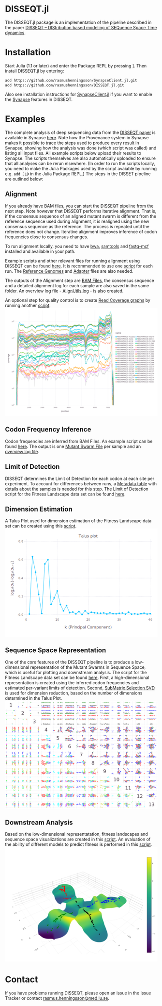 # DISSEQT.jl
The DISSEQT.jl package is an implementation of the pipeline described in the paper [DISSEQT – DIStribution based modeling of SEQuence Space Time dynamics](https://www.biorxiv.org/content/10.1101/327338v1).



# Installation
Start Julia (1.1 or later) and enter the Package REPL by pressing ]. Then install DISSEQT.jl by entering:
```
add https://github.com/rasmushenningsson/SynapseClient.jl.git
add https://github.com/rasmushenningsson/DISSEQT.jl.git
```
Also see installation instructions for [SynapseClient.jl](https://github.com/rasmushenningsson/SynapseClient.jl) if you want to enable the [Synapse](https://www.synapse.org) features in DISSEQT.


# Examples
The complete analysis of deep sequencing data from the [DISSEQT paper](https://www.biorxiv.org/content/10.1101/327338v1) is available in Synapse [here](https://www.synapse.org/#!Synapse:syn11639899). 
Note how the Provenance system in Synapse makes it possible to trace the steps used to produce every result in Synapse, showing how the analysis was done (which script was called) and listing all input files.
All example scripts below upload their results to Synapse. The scripts themselves are also automatically uploaded to ensure that all analyses can be rerun elsewhere. (In order to run the scripts locally, you need to make the Julia Packages used by the script avaiable by running e.g. `add JLD` in the Julia Package REPL.)
The steps in the DISSET pipeline are outlined below:

## Alignment
If you already have BAM files, you can start the DISSEQT pipeline from the next step. Note however that DISSEQT performs iterative alignment. That is, if the consensus sequence of an aligned mutant swarm is different from the reference sequence used during alignment, it is realigned using the new consensus sequence as the reference. The process is repeated until the reference does not change. Iterative alignment improves inference of codon frequencies close to consensus changes.

To run alignment locally, you need to have [bwa](https://github.com/lh3/bwa), [samtools](http://www.htslib.org) and [fastq-mcf](https://expressionanalysis.github.io/ea-utils/) installed and available in your path.

Example scripts and other relevant files for running alignment using DISSEQT can be found [here](https://www.synapse.org/#!Synapse:syn18694207). It is recommended to use one [script](https://www.synapse.org/#!Synapse:syn18695094) for each run. The [Reference Genomes](https://www.synapse.org/#!Synapse:syn18694208) and [Adapter](https://www.synapse.org/#!Synapse:syn18694218) files are also needed.

The outputs of the Alignment step are [BAM Files](https://www.synapse.org/#!Synapse:syn18694439), the consensus sequence and a detailed alignment log for each sample are also saved in the same folder.
An overview log file - [AlignUtils.log](https://www.synapse.org/#!Synapse:syn18695095) - is also created. 

An optional step for quality control is to create [Read Coverage graphs](https://www.synapse.org/#!Synapse:syn18728439) by running another [script](https://www.synapse.org/#!Synapse:syn18728454).
![Read Coverage](doc/images/readcoverage_H03UAAFXX_Stop.png)

## Codon Frequency Inference
Codon frequencies are inferred from BAM Files. An example script can be found [here](https://www.synapse.org/#!Synapse:syn18697620).
The output is one [Mutant Swarm File](https://www.synapse.org/#!Synapse:syn18697618) per sample and an [overview log file](https://www.synapse.org/#!Synapse:syn18697621).

## Limit of Detection
DISSEQT determines the Limit of Detection for each codon at each site per experiment. To account for differences between runs, a [Metadata table](https://www.synapse.org/#!Synapse:syn11639906) with details about the samples is needed for this step. The Limit of Detection script for the Fitness Landscape data set can be found [here](https://www.synapse.org/#!Synapse:syn18700843).

## Dimension Estimation
A Talus Plot used for dimension estimation of the Fitness Landscape data set can be created using this [script](https://www.synapse.org/#!Synapse:syn18701723).
![Talus Plot](doc/images/talus.png)

## Sequence Space Representation
One of the core features of the DISSEQT pipeline is to produce a low-dimensional representation of the Mutant Swarms in Sequence Space, which is useful for plotting and downstream analysis.
The script for the Fitness Landscape data set can be found [here](https://www.synapse.org/#!Synapse:syn18716280).
First, a high-dimensional representation is created using the inferred codon frequencies and estimated per-variant limits of detection. Second, [SubMatrix Selection SVD](https://github.com/rasmushenningsson/SubMatrixSelectionSVD.jl) is used for dimension reduction, based on the number of dimensions determined in the Talus Plot.
![SubMatrixSelectionSVD plot](doc/images/pairwise.png)

## Downstream Analysis
Based on the low-dimensional representatation, fitness landscapes and sequence space visualizations are created in this [script](https://www.synapse.org/#!Synapse:syn18774440). An evaluation of the ability of different models to predict fitness is performed in this [script](https://www.synapse.org/#!Synapse:syn18774322).
![Fitness Landscape](doc/images/isomap_landscape.png)

# Contact
If you have problems running DISSEQT, please open an issue in the Issue Tracker or contact rasmus.henningsson@med.lu.se.
